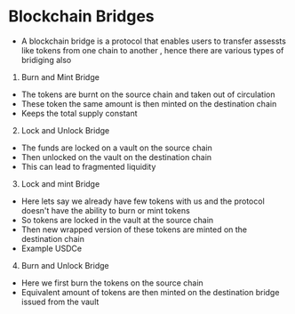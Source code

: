# Blockchain Bridges

- A blockchain bridge is a protocol that enables users to transfer assessts like tokens from one chain to another , hence there are various types of bridiging also 

1. Burn and Mint Bridge
- The tokens are burnt on the source chain and taken out of circulation
- These token the same amount is then minted on the destination chain
- Keeps the total supply constant

2. Lock and Unlock Bridge
- The funds are locked on a vault on the source chain
- Then unlocked on the vault on the destination chain
- This can lead to fragmented liquidity

3. Lock and mint Bridge
- Here lets say we already have few tokens with us and the protocol doesn't have the ability to burn or mint tokens
- So tokens are locked in the vault at the source chain
- Then new wrapped version of these tokens are minted on the destination chain
- Example USDCe

4. Burn and Unlock Bridge
- Here we first burn the tokens on the source chain
- Equivalent amount of tokens are then minted on the destination bridge issued from the vault